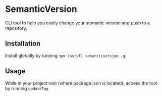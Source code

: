 # SemanticVersion

CLI tool to help you easily change your semantic version and push to a repository.


## Installation

Install globally by running `npm install semanticversion -g`.

## Usage

While in your project root (where package.json is located), access the tool by running `updateTag`.
